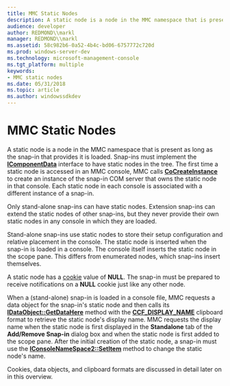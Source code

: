 ```yaml
---
title: MMC Static Nodes
description: A static node is a node in the MMC namespace that is present as long as the snap-in that provides it is loaded.
audience: developer
author: REDMOND\\markl
manager: REDMOND\\markl
ms.assetid: 58c982b6-0a52-4b4c-bd06-6757772c720d
ms.prod: windows-server-dev
ms.technology: microsoft-management-console
ms.tgt_platform: multiple
keywords:
- MMC static nodes
ms.date: 05/31/2018
ms.topic: article
ms.author: windowssdkdev
---
```


# MMC Static Nodes

A static node is a node in the MMC namespace that is present as long as the snap-in that provides it is loaded. Snap-ins must implement the [**IComponentData**](icomponentdata.md) interface to have static nodes in the tree. The first time a static node is accessed in an MMC console, MMC calls [**CoCreateInstance**](_com_cocreateinstance) to create an instance of the snap-in COM server that owns the static node in that console. Each static node in each console is associated with a different instance of a snap-in.

Only stand-alone snap-ins can have static nodes. Extension snap-ins can extend the static nodes of other snap-ins, but they never provide their own static nodes in any console in which they are loaded.

Stand-alone snap-ins use static nodes to store their setup configuration and relative placement in the console. The static node is inserted when the snap-in is loaded in a console. The console itself inserts the static node in the scope pane. This differs from enumerated nodes, which snap-ins insert themselves.

A static node has a [cookie](cookies.md) value of **NULL**. The snap-in must be prepared to receive notifications on a **NULL** cookie just like any other node.

When a (stand-alone) snap-in is loaded in a console file, MMC requests a data object for the snap-in's static node and then calls its [**IDataObject::GetDataHere**](_ole_idataobject_getdatahere) method with the [**CCF\_DISPLAY\_NAME**](ccf-display-name.md) clipboard format to retrieve the static node's display name. MMC requests the display name when the static node is first displayed in the **Standalone** tab of the **Add/Remove Snap-in** dialog box and when the static node is first added to the scope pane. After the initial creation of the static node, a snap-in must use the [**IConsoleNameSpace2::SetItem**](iconsolenamespace2-setitem.md) method to change the static node's name.

Cookies, data objects, and clipboard formats are discussed in detail later on in this overview.

 

 




